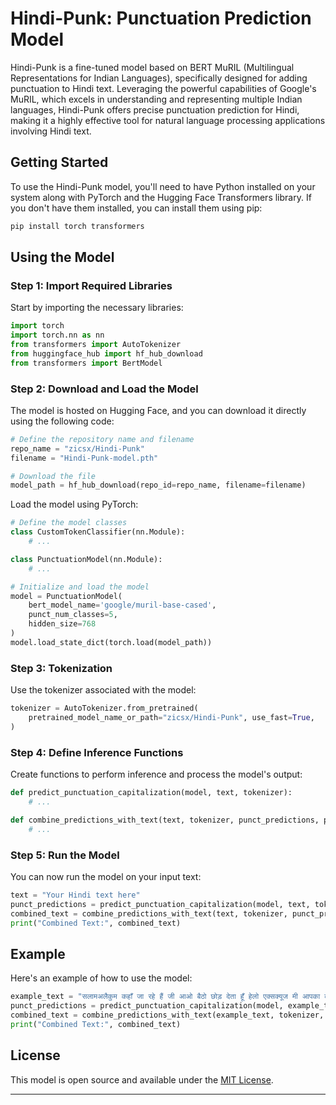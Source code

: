 
# Hindi-Punk: Punctuation Prediction Model

Hindi-Punk is a fine-tuned model based on BERT MuRIL (Multilingual Representations for Indian Languages), specifically designed for adding punctuation to Hindi text. Leveraging the powerful capabilities of Google's MuRIL, which excels in understanding and representing multiple Indian languages, Hindi-Punk offers precise punctuation prediction for Hindi, making it a highly effective tool for natural language processing applications involving Hindi text.


## Getting Started

To use the Hindi-Punk model, you'll need to have Python installed on your system along with PyTorch and the Hugging Face Transformers library. If you don't have them installed, you can install them using pip:

```bash
pip install torch transformers
```

## Using the Model

### Step 1: Import Required Libraries

Start by importing the necessary libraries:

```python
import torch
import torch.nn as nn
from transformers import AutoTokenizer
from huggingface_hub import hf_hub_download
from transformers import BertModel
```

### Step 2: Download and Load the Model

The model is hosted on Hugging Face, and you can download it directly using the following code:

```python
# Define the repository name and filename
repo_name = "zicsx/Hindi-Punk"
filename = "Hindi-Punk-model.pth"

# Download the file
model_path = hf_hub_download(repo_id=repo_name, filename=filename)
```

Load the model using PyTorch:

```python
# Define the model classes
class CustomTokenClassifier(nn.Module):
    # ...

class PunctuationModel(nn.Module):
    # ...

# Initialize and load the model
model = PunctuationModel(
    bert_model_name='google/muril-base-cased',
    punct_num_classes=5,
    hidden_size=768
)
model.load_state_dict(torch.load(model_path))
```

### Step 3: Tokenization

Use the tokenizer associated with the model:

```python
tokenizer = AutoTokenizer.from_pretrained(
    pretrained_model_name_or_path="zicsx/Hindi-Punk", use_fast=True,
)
```

### Step 4: Define Inference Functions

Create functions to perform inference and process the model's output:

```python
def predict_punctuation_capitalization(model, text, tokenizer):
    # ...

def combine_predictions_with_text(text, tokenizer, punct_predictions, punct_index_to_label):
    # ...
```

### Step 5: Run the Model

You can now run the model on your input text:

```python
text = "Your Hindi text here"
punct_predictions = predict_punctuation_capitalization(model, text, tokenizer)
combined_text = combine_predictions_with_text(text, tokenizer, punct_predictions, punct_index_to_label)
print("Combined Text:", combined_text)
```

## Example

Here's an example of how to use the model:

```python
example_text = "सलामअलैकुम कहाँ जा रहे हैं जी आओ बैठो छोड़ देता हूँ हेलो एक्सक्यूज मी आपका क्या नाम है तुम लोगों को बाद में देख लेता हूँ"
punct_predictions = predict_punctuation_capitalization(model, example_text, tokenizer)
combined_text = combine_predictions_with_text(example_text, tokenizer, punct_predictions, punct_index_to_label)
print("Combined Text:", combined_text)
```

## License

This model is open source and available under the [MIT License](https://opensource.org/licenses/MIT).

---
